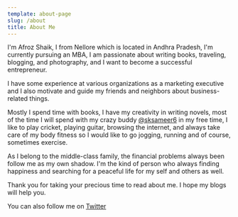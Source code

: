 ```yaml
---
template: about-page
slug: /about
title: About Me
---
```

I'm Afroz Shaik, I from Nellore which is located in Andhra Pradesh, I'm currently pursuing an MBA, I am passionate about writing books, traveling, blogging, and photography, and I want to become a successful entrepreneur.

I have some experience at various organizations as a marketing executive 
and I also motivate and guide my friends and neighbors about business-related things.

Mostly I spend time with books, I have my creativity in writing novels, most of the time I will spend with my crazy buddy [@sksameer6](https://twitter.com/sksameer6)
in my free time, I like to play cricket, playing guitar, browsing the internet, and always take care of my body fitness so I would like to go jogging, running and of course, sometimes exercise.

As I belong to the middle-class family, the financial problems always been follow me as my own shadow. I'm the kind of person who always finding happiness and searching for a peaceful life for my self and others as well.

Thank you for taking your precious time to read about me. I hope my blogs will help you. 

You can also follow me on [Twitter](https://twitter.com/AaravsAfroz)